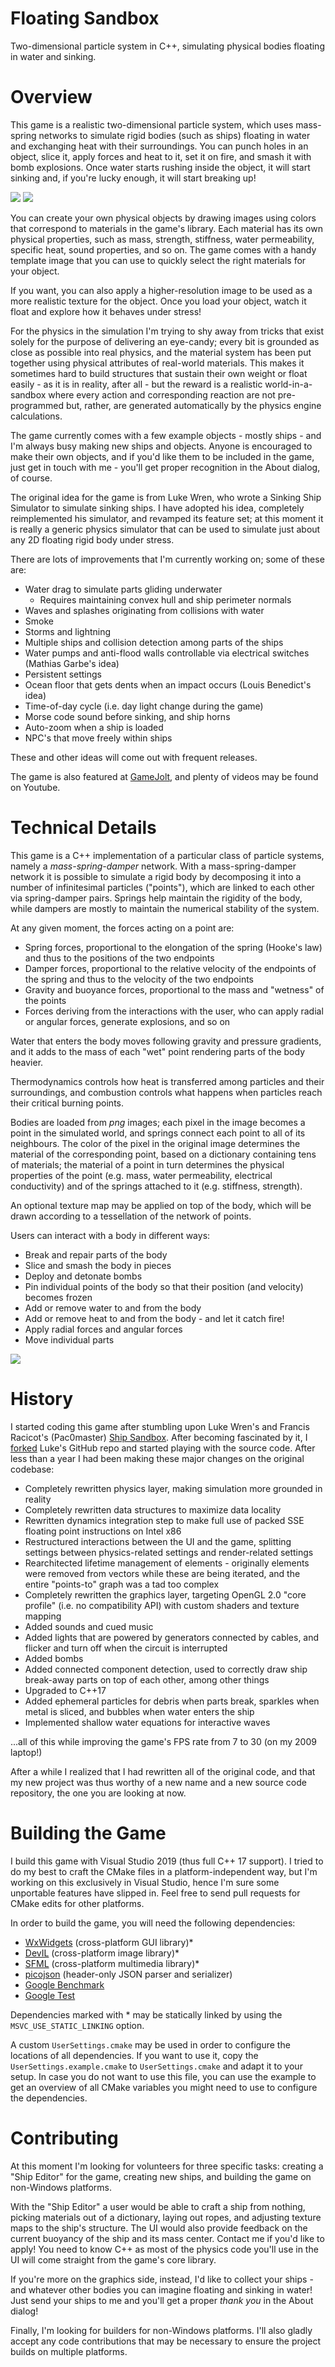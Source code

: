 # Floating Sandbox
Two-dimensional particle system in C++, simulating physical bodies floating in water and sinking.

# Overview
This game is a realistic two-dimensional particle system, which uses mass-spring networks to simulate rigid bodies (such as ships) floating in water and exchanging heat with their surroundings. You can punch holes in an object, slice it, apply forces and heat to it, set it on fire, and smash it with bomb explosions. Once water starts rushing inside the object, it will start sinking and, if you're lucky enough, it will start breaking up!

<img src="https://i.imgur.com/c8fTsgY.png">
<img src="https://i.imgur.com/kovxCty.png">

You can create your own physical objects by drawing images using colors that correspond to materials in the game's library. Each material has its own physical properties, such as mass, strength, stiffness, water permeability, specific heat, sound properties, and so on. The game comes with a handy template image that you can use to quickly select the right materials for your object.

If you want, you can also apply a higher-resolution image to be used as a more realistic texture for the object. Once you load your object, watch it float and explore how it behaves under stress!

For the physics in the simulation I'm trying to shy away from tricks that exist solely for the purpose of delivering an eye-candy; every bit is grounded as close as possible into real physics, and the material system has been put together using physical attributes of real-world materials. This makes it sometimes hard to build structures that sustain their own weight or float easily - as it is in reality, after all - but the reward is a realistic world-in-a-sandbox where every action and corresponding reaction are not pre-programmed but, rather, are generated automatically by the physics engine calculations.

The game currently comes with a few example objects - mostly ships - and I'm always busy making new ships and objects. Anyone is encouraged to make their own objects, and if you'd like them to be included in the game, just get in touch with me - you'll get proper recognition in the About dialog, of course.

The original idea for the game is from Luke Wren, who wrote a Sinking Ship Simulator to simulate sinking ships. I have adopted his idea, completely reimplemented his simulator, and revamped its feature set; at this moment it is really a generic physics simulator that can be used to simulate just about any 2D floating rigid body under stress.

There are lots of improvements that I'm currently working on; some of these are:
- Water drag to simulate parts gliding underwater
	- Requires maintaining convex hull and ship perimeter normals
- Waves and splashes originating from collisions with water
- Smoke
- Storms and lightning
- Multiple ships and collision detection among parts of the ships
- Water pumps and anti-flood walls controllable via electrical switches (Mathias Garbe's idea)
- Persistent settings
- Ocean floor that gets dents when an impact occurs (Louis Benedict's idea)
- Time-of-day cycle (i.e. day light change during the game)
- Morse code sound before sinking, and ship horns
- Auto-zoom when a ship is loaded
- NPC's that move freely within ships

These and other ideas will come out with frequent releases.

The game is also featured at [GameJolt](https://gamejolt.com/games/floating-sandbox/353572), and plenty of videos may be found on Youtube.

# Technical Details
This game is a C++ implementation of a particular class of particle systems, namely a *mass-spring-damper* network. With a mass-spring-damper network it is possible to simulate a rigid body by decomposing it into a number of infinitesimal particles ("points"), which are linked to each other via spring-damper pairs. Springs help maintain the rigidity of the body, while dampers are mostly to maintain the numerical stability of the system.

At any given moment, the forces acting on a point are:
- Spring forces, proportional to the elongation of the spring (Hooke's law) and thus to the positions of the two endpoints
- Damper forces, proportional to the relative velocity of the endpoints of the spring and thus to the velocity of the two endpoints
- Gravity and buoyance forces, proportional to the mass and "wetness" of the points
- Forces deriving from the interactions with the user, who can apply radial or angular forces, generate explosions, and so on

Water that enters the body moves following gravity and pressure gradients, and it adds to the mass of each "wet" point rendering parts of the body heavier.

Thermodynamics controls how heat is transferred among particles and their surroundings, and combustion controls what happens when particles reach their critical burning points.

Bodies are loaded from *png* images; each pixel in the image becomes a point in the simulated world, and springs connect each point to all of its neighbours. The color of the pixel in the original image determines the material of the corresponding point, based on a dictionary containing tens of materials; the material of a point in turn determines the physical properties of the point (e.g. mass, water permeability, electrical conductivity) and of the springs attached to it (e.g. stiffness, strength).

An optional texture map may be applied on top of the body, which will be drawn according to a tessellation of the network of points.

Users can interact with a body in different ways:
- Break and repair parts of the body
- Slice and smash the body in pieces
- Deploy and detonate bombs
- Pin individual points of the body so that their position (and velocity) becomes frozen
- Add or remove water to and from the body
- Add or remove heat to and from the body - and let it catch fire!
- Apply radial forces and angular forces
- Move individual parts

<img src="https://i.imgur.com/WUk7qGv.png">

# History
I started coding this game after stumbling upon Luke Wren's and Francis Racicot's (Pac0master) [Ship Sandbox](https://github.com/Wren6991/Ship-Sandbox). After becoming fascinated by it, I [forked](https://github.com/GabrieleGiuseppini/Ship-Sandbox) Luke's GitHub repo and started playing with the source code. After less than a year I had been making these major changes on the original codebase:
- Completely rewritten physics layer, making simulation more grounded in reality
- Completely rewritten data structures to maximize data locality
- Rewritten dynamics integration step to make full use of packed SSE floating point instructions on Intel x86
- Restructured interactions between the UI and the game, splitting settings between physics-related settings and render-related settings
- Rearchitected lifetime management of elements - originally elements were removed from vectors while these are being iterated, and the entire "points-to" graph was a tad too complex
- Completely rewritten the graphics layer, targeting OpenGL 2.0 "core profile" (i.e. no compatibility API) with custom shaders and texture mapping
- Added sounds and cued music
- Added lights that are powered by generators connected by cables, and flicker and turn off when the circuit is interrupted
- Added bombs
- Added connected component detection, used to correctly draw ship break-away parts on top of each other, among other things
- Upgraded to C++17
- Added ephemeral particles for debris when parts break, sparkles when metal is sliced, and bubbles when water enters the ship
- Implemented shallow water equations for interactive waves

...all of this while improving the game's FPS rate from 7 to 30 (on my 2009 laptop!)

After a while I realized that I had rewritten all of the original code, and that my new project was thus worthy of a new name and a new source code repository, the one you are looking at now.

# Building the Game
I build this game with Visual Studio 2019 (thus full C++ 17 support).
I tried to do my best to craft the CMake files in a platform-independent way, but I'm working on this exclusively in Visual Studio, hence I'm sure some unportable features have slipped in. Feel free to send pull requests for CMake edits for other platforms.

In order to build the game, you will need the following dependencies:
- <a href="https://www.wxwidgets.org/">WxWidgets</a> (cross-platform GUI library)*
- <a href="http://openil.sourceforge.net/">DevIL</a> (cross-platform image library)*
- <a href="https://www.sfml-dev.org/index.php">SFML</a> (cross-platform multimedia library)*
- <a href="https://github.com/kazuho/picojson">picojson</a> (header-only JSON parser and serializer)
- <a href="https://github.com/google/benchmark">Google Benchmark</a>
- <a href="https://github.com/google/googletest/">Google Test</a>

Dependencies marked with * may be statically linked by using the `MSVC_USE_STATIC_LINKING` option.

A custom `UserSettings.cmake` may be used in order to configure the locations of all dependencies. If you want to use it, copy the `UserSettings.example.cmake` to `UserSettings.cmake` and adapt it to your setup. In case you do not want to use this file, you can use the example to get an overview of all CMake variables you might need to use to configure the dependencies.

# Contributing
At this moment I'm looking for volunteers for three specific tasks: creating a "Ship Editor" for the game, creating new ships, and building the game on non-Windows platforms.

With the "Ship Editor" a user would be able to craft a ship from nothing, picking materials out of a dictionary, laying out ropes, and adjusting texture maps to the ship's structure. The UI would also provide feedback on the current buoyancy of the ship and its mass center. Contact me if you'd like to apply! You need to know C++ as most of the physics code you'll use in the UI will come straight from the game's core library.

If you're more on the graphics side, instead, I'd like to collect your ships - and whatever other bodies you can imagine floating and sinking in water! Just send your ships to me and you'll get a proper *thank you* in the About dialog!

Finally, I'm looking for builders for non-Windows platforms. I'll also gladly accept any code contributions that may be necessary to ensure the project builds on multiple platforms.